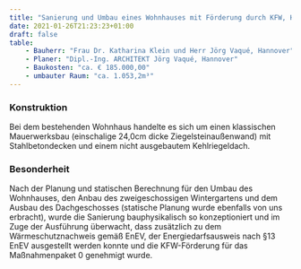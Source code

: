 ```yaml
---
title: "Sanierung und Umbau eines Wohnhauses mit Förderung durch KFW, Hannover (EnEV)"
date: 2021-01-26T21:23:23+01:00
draft: false
table:
    - Bauherr: "Frau Dr. Katharina Klein und Herr Jörg Vaqué, Hannover"
    - Planer: "Dipl.-Ing. ARCHITEKT Jörg Vaqué, Hannover"
    - Baukosten: "ca. € 185.000,00"
    - umbauter Raum: "ca. 1.053,2m³"
---
```


### Konstruktion
Bei dem bestehenden Wohnhaus handelte es sich um einen klassischen Mauerwerksbau (einschalige 24,0cm dicke Ziegelsteinaußenwand) mit Stahlbetondecken und einem nicht ausgebautem Kehlriegeldach.

### Besonderheit
Nach der Planung und statischen Berechnung für den Umbau des Wohnhauses, den Anbau des zweigeschossigen Wintergartens und dem Ausbau des Dachgeschosses (statische Planung wurde ebenfalls von uns erbracht), wurde die Sanierung bauphysikalisch so konzeptioniert und im Zuge der Ausführung überwacht, dass zusätzlich zu dem Wärmeschutznachweis gemäß EnEV, der Energiedarfsausweis nach §13 EnEV ausgestellt werden konnte und die KFW-Förderung für das Maßnahmenpaket 0 genehmigt wurde.